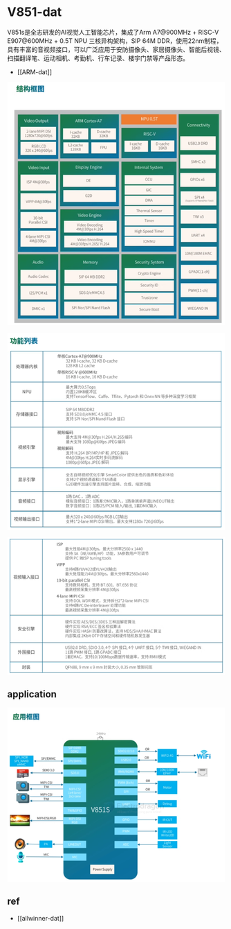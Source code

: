 
# V851-dat

V851s是全志研发的AI视觉人工智能芯片，集成了Arm A7@900MHz + RISC-V E907@600MHz + 0.5T NPU 三核异构架构，SIP 64M DDR，使用22nm制程，具有丰富的音视频接口，可以广泛应用于安防摄像头、家居摄像头、智能后视镜、扫描翻译笔、运动相机、考勤机、行车记录、楼宇门禁等产品形态。

- [[ARM-dat]]

![](2025-08-09-01-07-23.png)

![](2025-08-09-01-07-32.png)

![](2025-08-09-01-07-41.png)


## application 

![](2025-08-09-01-07-55.png)

## ref 

- [[allwinner-dat]]